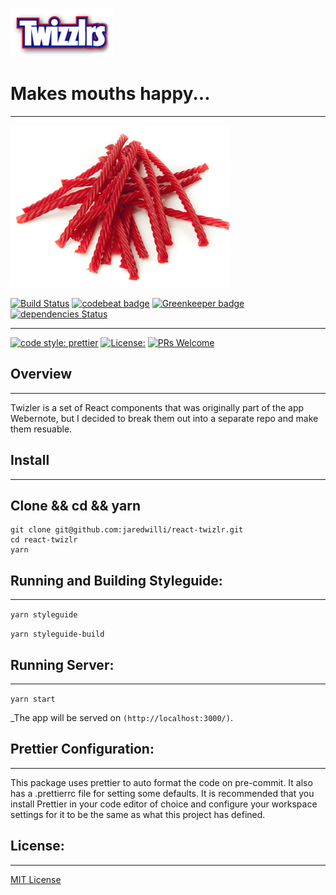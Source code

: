 
![Twizlrs](./src/img/twizlr.png)

# Makes mouths happy...
---------

![Makes mouths happy](./src/img/twiz.png)


[![Build Status](https://travis-ci.org/jaredwilli/react-twizlr.svg?branch=build-path)](https://travis-ci.org/jaredwilli/react-twizlr)
[![codebeat badge](https://codebeat.co/badges/1396f00a-f7ce-43a0-af73-1bfc2298213c)](https://codebeat.co/projects/github-com-jaredwilli-react-twizlr-master)
[![Greenkeeper badge](https://badges.greenkeeper.io/jaredwilli/react-twizlr.svg)](https://greenkeeper.io/)
[![dependencies Status](https://david-dm.org/jaredwilli/react-twizlr/status.svg)](https://david-dm.org/jaredwilli/react-twizlr)

--------

[![code style: prettier](https://img.shields.io/badge/code_style-prettier-ff69b4.svg?style=flat-square)](https://github.com/prettier/prettier)
[![License:](https://img.shields.io/npm/l/cross-env.svg?style=flat-square)](https://github.com/jaredwilli/react-twizlr/blob/master/other/LICENSE)
[![PRs Welcome](https://img.shields.io/badge/PRs-welcome-brightgreen.svg?style=flat-square)](http://makeapullrequest.com)


## Overview
-------

Twizler is a set of React components that was originally part of the app Webernote, but I decided to break them out into a separate repo and make them resuable.


## Install
-------

## Clone && cd && yarn
```
git clone git@github.com:jaredwilli/react-twizlr.git
cd react-twizlr
yarn
```

## Running and Building Styleguide:
-------

`yarn styleguide`

`yarn styleguide-build`


## Running Server:
-------
`yarn start`

_The app will be served on `(http://localhost:3000/)`.


## Prettier Configuration:
-------

This package uses prettier to auto format the code on pre-commit. It also has a .prettierrc file for setting some defaults. It is recommended that you install Prettier in your code editor of choice and configure your workspace settings for it to be the same as what this project has defined.


## License:
-------

[MIT License](https://opensource.org/licenses/MIT)


